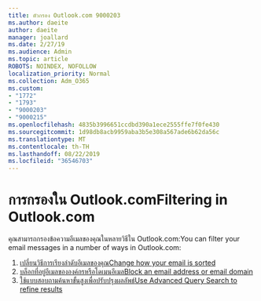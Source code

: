 ```yaml
---
title: ตัวกรอง Outlook.com 9000203
ms.author: daeite
author: daeite
manager: joallard
ms.date: 2/27/19
ms.audience: Admin
ms.topic: article
ROBOTS: NOINDEX, NOFOLLOW
localization_priority: Normal
ms.collection: Adm_O365
ms.custom:
- "1772"
- "1793"
- "9000203"
- "9000215"
ms.openlocfilehash: 4835b3996651ccdbd390a1ece2555ffe7f0fe430
ms.sourcegitcommit: 1d98db8acb9959aba3b5e308a567ade6b62da56c
ms.translationtype: MT
ms.contentlocale: th-TH
ms.lasthandoff: 08/22/2019
ms.locfileid: "36546703"
---
```

# <a name="filtering-in-outlookcom"></a><span data-ttu-id="622fe-102">การกรองใน Outlook.com</span><span class="sxs-lookup"><span data-stu-id="622fe-102">Filtering in Outlook.com</span></span>

<span data-ttu-id="622fe-103">คุณสามารถกรองข้อความอีเมลของคุณในหลายวิธีใน Outlook.com:</span><span class="sxs-lookup"><span data-stu-id="622fe-103">You can filter your email messages in a number of ways in Outlook.com:</span></span>

1. [<span data-ttu-id="622fe-104">เปลี่ยนวิธีการเรียงลำดับอีเมลของคุณ</span><span class="sxs-lookup"><span data-stu-id="622fe-104">Change how your email is sorted</span></span>](https://support.office.com/article/e650ae23-b558-4fbf-bdd1-73268f6852b7?wt.mc_id=Office_Outlook_com_Alchemy)
2. [<span data-ttu-id="622fe-105">บล็อกที่อยู่อีเมลขององค์กรหรือโดเมนอีเมล</span><span class="sxs-lookup"><span data-stu-id="622fe-105">Block an email address or email domain</span></span>](https://support.office.com/article/afba1c94-77bb-4f50-8b85-057cf52f4d5e?wt.mc_id=Office_Outlook_com_Alchemy)
3. [<span data-ttu-id="622fe-106">ใช้แบบสอบถามค้นหาขั้นสูงเพื่อปรับปรุงผลลัพธ์</span><span class="sxs-lookup"><span data-stu-id="622fe-106">Use Advanced Query Search to refine results</span></span>](https://support.office.com/article/88108edf-028e-4306-b87e-7400bbb40aa7?wt.mc_id=Office_Outlook_com_Alchemy)